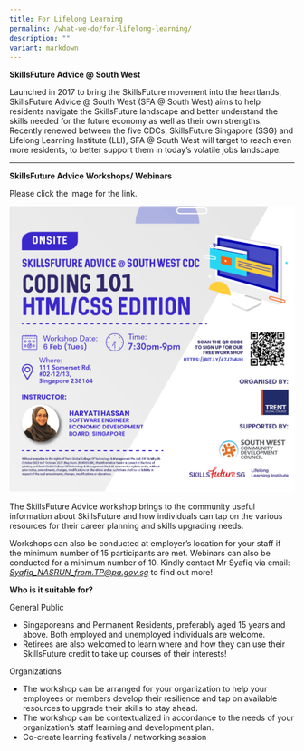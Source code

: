 ```yaml
---
title: For Lifelong Learning
permalink: /what-we-do/for-lifelong-learning/
description: ""
variant: markdown
---
```

**SkillsFuture Advice @ South West**

Launched in 2017 to bring the SkillsFuture movement into the heartlands, SkillsFuture Advice @ South West (SFA @ South West) aims to help residents navigate the SkillsFuture landscape and better understand the skills needed for the future economy as well as their own strengths. Recently renewed between the five CDCs, SkillsFuture Singapore (SSG) and Lifelong Learning Institute (LLI), SFA @ South West will target to reach even more residents, to better support them in today’s volatile jobs landscape.


-----------------------------------------------


**SkillsFuture Advice Workshops/ Webinars**

Please click the image for the link.

<a href="https://bit.ly/47J7MUH">![](/images/What%20We%20Do/For%20Lifelong%20Learning/CODING_101_HTMLCSS_SOCIAL_MEDIA_V3.jpg)</a>


The SkillsFuture Advice workshop brings to the community useful information about SkillsFuture and how individuals can tap on the various resources for their career planning and skills upgrading needs.

Workshops can also be conducted at employer’s location for your staff if the minimum number of 15 participants are met.&nbsp;Webinars can also be conducted for a minimum number of 10. 
Kindly contact Mr Syafiq via email:  _[Syafiq\_NASRUN\_from.TP@pa.gov.sg](mailto:Syafiq_NASRUN_from.TP@pa.gov.sg)_ to find out more!

**Who is it suitable for?**

General Public

*   Singaporeans and Permanent Residents, preferably aged 15 years and above. Both employed and unemployed individuals are welcome.
*   Retirees are also welcomed to learn where and how they can use their SkillsFuture credit to take up courses of their interests!

Organizations

*   The workshop can be arranged for your organization to help your employees or members develop their resilience and tap on available resources to upgrade their skills to stay ahead.
*   The workshop can be contextualized in accordance to the needs of your organization’s staff learning and development plan.
*   Co-create learning festivals / networking session